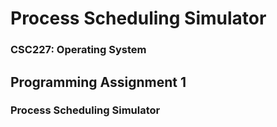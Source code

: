 # Process Scheduling Simulator

### CSC227: Operating System  


## Programming Assignment 1  
### Process Scheduling Simulator  

